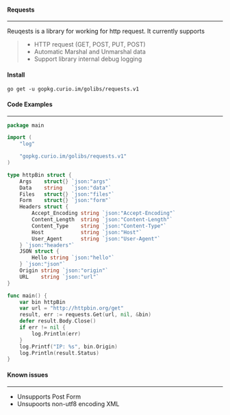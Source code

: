 #### **Requests**
-----
Reuqests is a library for working for http request. It currently supports
  > - HTTP request (GET, POST, PUT, POST)
  > - Automatic Marshal and Unmarshal data
  > - Support library internal debug logging


#### **Install**
```
go get -u gopkg.curio.im/golibs/requests.v1
```

#### **Code Examples**
-----
``` go
package main

import (
	"log"

	"gopkg.curio.im/golibs/requests.v1"
)

type httpBin struct {
	Args    struct{} `json:"args"`
	Data    string   `json:"data"`
	Files   struct{} `json:"files"`
	Form    struct{} `json:"form"`
	Headers struct {
		Accept_Encoding string `json:"Accept-Encoding"`
		Content_Length  string `json:"Content-Length"`
		Content_Type    string `json:"Content-Type"`
		Host            string `json:"Host"`
		User_Agent      string `json:"User-Agent"`
	} `json:"headers"`
	JSON struct {
		Hello string `json:"hello"`
	} `json:"json"`
	Origin string `json:"origin"`
	URL    string `json:"url"`
}

func main() {
	var bin httpBin
	var url = "http://httpbin.org/get"
	result, err := requests.Get(url, nil, &bin)
    defer result.Body.Close()
	if err != nil {
		log.Println(err)
	}
	log.Printf("IP: %s", bin.Origin)
	log.Println(result.Status)
}

```

#### **Known issues**
-----
 - Unsupports Post Form
 - Unsupoorts non-utf8 encoding XML
